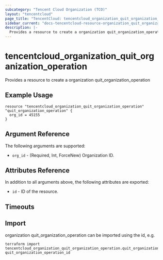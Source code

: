 ```yaml
---
subcategory: "Tencent Cloud Organization (TCO)"
layout: "tencentcloud"
page_title: "TencentCloud: tencentcloud_organization_quit_organization_operation"
sidebar_current: "docs-tencentcloud-resource-organization_quit_organization_operation"
description: |-
  Provides a resource to create a organization quit_organization_operation
---
```


# tencentcloud_organization_quit_organization_operation

Provides a resource to create a organization quit_organization_operation

## Example Usage

```hcl
resource "tencentcloud_organization_quit_organization_operation" "quit_organization_operation" {
  org_id = 45155
}
```

## Argument Reference

The following arguments are supported:

* `org_id` - (Required, Int, ForceNew) Organization ID.

## Attributes Reference

In addition to all arguments above, the following attributes are exported:

* `id` - ID of the resource.



## Timeouts

<no value>


## Import

organization quit_organization_operation can be imported using the id, e.g.

```
terraform import tencentcloud_organization_quit_organization_operation.quit_organization_operation quit_organization_operation_id
```

